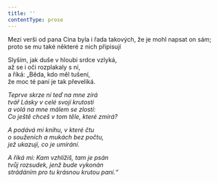 ```yaml
---
title: ''
contentType: prose
---
```


Mezi verši od pana Cina byla i řada takových, že je mohl napsat on sám; proto se mu také některé z nich připisují

  

Slyším, jak duše v hloubi srdce vzlyká,  
až se i oči rozplakaly s ní,  
a říká: „Běda, kdo měl tušení,  
že moc té paní je tak převeliká.

_Teprve skrze ní teď na mne zírá  
tvář Lásky v celé svojí krutosti  
a volá na mne málem se zlostí:  
Co ještě chceš v tom těle, které zmírá?_

_A podává mi knihu, v které čtu  
o souženích a mukách bez počtu,  
jež ukazují, co je umírání._

_A říká mi: Kam vzhlížíš, tam je psán  
tvůj rozsudek, jenž bude vykonán  
strádáním pro tu krásnou krutou paní.“_
